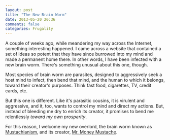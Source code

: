 ```yaml
---
layout: post
title: "The New Brain Worm"
date: 2013-05-20 20:36
comments: false
categories: Frugality
---
```


A couple of weeks ago, while meandering my way across the Internet, something interesting happened. I came across a website that contained a set of ideas so potent that they have since burrowed into my mind and made a permanent home there. In other words, I have been infected with a new brain worm. There's something unusual about this one, though.

<!-- more -->

Most species of brain worm are parasites, designed to aggressively seek a host mind to infect, then bend that mind, and the human to which it belongs, toward their creator's purposes. Think fast food, cigarettes, TV, credit cards, etc.

But this one is different. Like it's parasitic cousins, it is virulent and aggressive, and it, too, wants to control my mind and direct my actions. But, instead of bleeding me dry to enrich its creator, it promises to bend me relentlessly _toward my own prosperity_.

For this reason, I welcome my new overlord, the brain worm known as [Mustachianism][mustachianism], and its creator, [Mr. Money Mustache][mmm].

[mmm]: http://www.mrmoneymustache.com/
[mustachianism]: http://www.mrmoneymustache.com/2013/02/22/getting-rich-from-zero-to-hero-in-one-blog-post/
